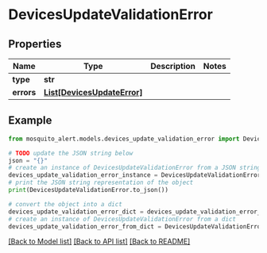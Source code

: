 # DevicesUpdateValidationError


## Properties

Name | Type | Description | Notes
------------ | ------------- | ------------- | -------------
**type** | **str** |  | 
**errors** | [**List[DevicesUpdateError]**](DevicesUpdateError.md) |  | 

## Example

```python
from mosquito_alert.models.devices_update_validation_error import DevicesUpdateValidationError

# TODO update the JSON string below
json = "{}"
# create an instance of DevicesUpdateValidationError from a JSON string
devices_update_validation_error_instance = DevicesUpdateValidationError.from_json(json)
# print the JSON string representation of the object
print(DevicesUpdateValidationError.to_json())

# convert the object into a dict
devices_update_validation_error_dict = devices_update_validation_error_instance.to_dict()
# create an instance of DevicesUpdateValidationError from a dict
devices_update_validation_error_from_dict = DevicesUpdateValidationError.from_dict(devices_update_validation_error_dict)
```
[[Back to Model list]](../README.md#documentation-for-models) [[Back to API list]](../README.md#documentation-for-api-endpoints) [[Back to README]](../README.md)


